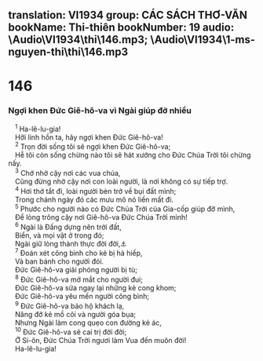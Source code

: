 translation: VI1934
group: CÁC SÁCH THƠ-VĂN
bookName: Thi-thiên 
bookNumber: 19
audio: \Audio\VI1934\thi\146.mp3; \Audio\VI1934\1-ms-nguyen-thi\thi\146.mp3
-------

<div class="title"><h1>146</h1><h3>Ngợi khen Đức Giê-hô-va vì Ngài giúp đỡ nhiều</h3></div>
<span class="verse thi_146_1"> <sup>1</sup> Ha-lê-lu-gia! <br/> Hỡi linh hồn ta, hãy ngợi khen Đức Giê-hô-va! <br/></span>
<span class="verse thi_146_2"> <sup>2</sup> Trọn đời sống tôi sẽ ngợi khen Đức Giê-hô-va; <br/> Hễ tôi còn sống chừng nào tôi sẽ hát xướng cho Đức Chúa Trời tôi chừng nấy. <br/></span>
<span class="verse thi_146_3"> <sup>3</sup> Chớ nhờ cậy nơi các vua chúa, <br/> Cũng đừng nhờ cậy nơi con loài người, là nơi không có sự tiếp trợ. <br/></span>
<span class="verse thi_146_4"> <sup>4</sup> Hơi thở tắt đi, loài người bèn trở về bụi đất mình; <br/> Trong chánh ngày đó các mưu mô nó liền mất đi. <br/></span>
<span class="verse thi_146_5"> <sup>5</sup> Phước cho người nào có Đức Chúa Trời của Gia-cốp giúp đỡ mình, <br/> Để lòng trông cậy nơi Giê-hô-va Đức Chúa Trời mình! <br/></span>
<span class="verse thi_146_6"> <sup>6</sup> Ngài là Đấng dựng nên trời đất, <br/> Biển, và mọi vật ở trong đó; <br/> Ngài giữ lòng thành thực đời đời,<a data-toggle="tooltip" data-placement="bottom" title="Cong 4:24; 14:15">⚓</a><br/></span>
<span class="verse thi_146_7"> <sup>7</sup> Đoán xét công bình cho kẻ bị hà hiếp, <br/> Và ban bánh cho người đói. <br/> Đức Giê-hô-va giải phóng người bị tù; <br/></span>
<span class="verse thi_146_8"> <sup>8</sup> Đức Giê-hô-va mở mắt cho người đui; <br/> Đức Giê-hô-va sửa ngay lại những kẻ cong khom; <br/> Đức Giê-hô-va yêu mến người công bình; <br/></span>
<span class="verse thi_146_9"> <sup>9</sup> Đức Giê-hô-va bảo hộ khách lạ, <br/> Nâng đỡ kẻ mồ côi và người góa bụa; <br/> Nhưng Ngài làm cong quẹo con đường kẻ ác, <br/></span>
<span class="verse thi_146_10"> <sup>10</sup> Đức Giê-hô-va sẽ cai trị đời đời; <br/> Ớ Si-ôn, Đức Chúa Trời ngươi làm Vua đến muôn đời! <br/> Ha-lê-lu-gia! <br/></span>
